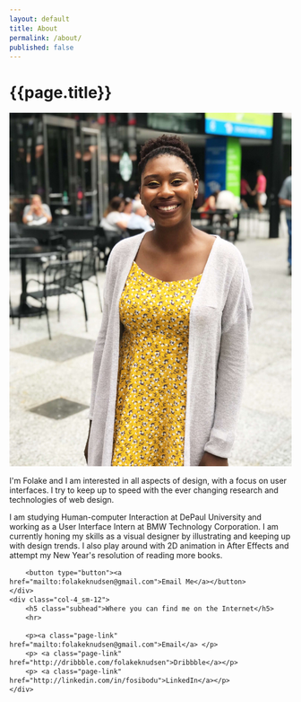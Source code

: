 ```yaml
---
layout: default
title: About
permalink: /about/
published: false
---
```


<h1>{{page.title}}</h1>

<div class="grid">
    <div class="col-4_sm-12"><img class="about-photo" src="/assets/about-photo.jpg"></div>
    <div class="col-4_sm-12">
        <p>I'm Folake  and I am interested in all aspects of design, with a focus on user interfaces. I try to keep up to speed with the ever changing research and technologies of web design.
        </p>
        <p>
        I am studying Human-computer Interaction at DePaul University and working as a User Interface Intern at BMW Technology Corporation. I am currently honing my skills as a visual designer by illustrating and keeping up with design trends. I also play around with 2D animation in After Effects and attempt my New Year's resolution of reading more books.</p>

        <button type="button"><a href="mailto:folakeknudsen@gmail.com">Email Me</a></button>
    </div>
    <div class="col-4_sm-12">
        <h5 class="subhead">Where you can find me on the Internet</h5>
        <hr>
            
        <p><a class="page-link" href="mailto:folakeknudsen@gmail.com">Email</a> </p>
        <p> <a class="page-link" href="http://dribbble.com/folakeknudsen">Dribbble</a></p>
        <p> <a class="page-link" href="http://linkedin.com/in/fosibodu">LinkedIn</a></p>
    </div>
</div>